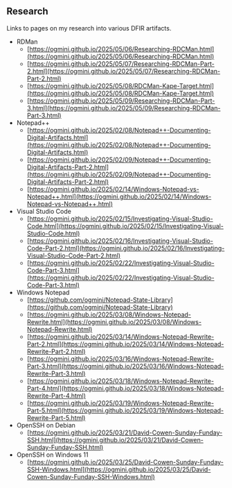 ## Research

Links to pages on my research into various DFIR artifacts.

- RDMan
	- [https://ogmini.github.io/2025/05/06/Researching-RDCMan.html](https://ogmini.github.io/2025/05/06/Researching-RDCMan.html)
	- [https://ogmini.github.io/2025/05/07/Researching-RDCMan-Part-2.html](https://ogmini.github.io/2025/05/07/Researching-RDCMan-Part-2.html)
	- [https://ogmini.github.io/2025/05/08/RDCMan-Kape-Target.html](https://ogmini.github.io/2025/05/08/RDCMan-Kape-Target.html)
	- [https://ogmini.github.io/2025/05/09/Researching-RDCMan-Part-3.html](https://ogmini.github.io/2025/05/09/Researching-RDCMan-Part-3.html)
- Notepad++
	- [https://ogmini.github.io/2025/02/08/Notepad++-Documenting-Digital-Artifacts.html](https://ogmini.github.io/2025/02/08/Notepad++-Documenting-Digital-Artifacts.html)
	- [https://ogmini.github.io/2025/02/09/Notepad++-Documenting-Digital-Artifacts-Part-2.html](https://ogmini.github.io/2025/02/09/Notepad++-Documenting-Digital-Artifacts-Part-2.html)
	- [https://ogmini.github.io/2025/02/14/Windows-Notepad-vs-Notepad++.html](https://ogmini.github.io/2025/02/14/Windows-Notepad-vs-Notepad++.html)
- Visual Studio Code
	- [https://ogmini.github.io/2025/02/15/Investigating-Visual-Studio-Code.html](https://ogmini.github.io/2025/02/15/Investigating-Visual-Studio-Code.html)
	- [https://ogmini.github.io/2025/02/16/Investigating-Visual-Studio-Code-Part-2.html](https://ogmini.github.io/2025/02/16/Investigating-Visual-Studio-Code-Part-2.html)
	- [https://ogmini.github.io/2025/02/22/Investigating-Visual-Studio-Code-Part-3.html](https://ogmini.github.io/2025/02/22/Investigating-Visual-Studio-Code-Part-3.html)
- Windows Notepad
	- [https://github.com/ogmini/Notepad-State-Library](https://github.com/ogmini/Notepad-State-Library)
	- [https://ogmini.github.io/2025/03/08/Windows-Notepad-Rewrite.html](https://ogmini.github.io/2025/03/08/Windows-Notepad-Rewrite.html)
	- [https://ogmini.github.io/2025/03/14/Windows-Notepad-Rewrite-Part-2.html](https://ogmini.github.io/2025/03/14/Windows-Notepad-Rewrite-Part-2.html)
	- [https://ogmini.github.io/2025/03/16/Windows-Notepad-Rewrite-Part-3.html](https://ogmini.github.io/2025/03/16/Windows-Notepad-Rewrite-Part-3.html)
	- [https://ogmini.github.io/2025/03/18/Windows-Notepad-Rewrite-Part-4.html](https://ogmini.github.io/2025/03/18/Windows-Notepad-Rewrite-Part-4.html)
	- [https://ogmini.github.io/2025/03/19/Windows-Notepad-Rewrite-Part-5.html](https://ogmini.github.io/2025/03/19/Windows-Notepad-Rewrite-Part-5.html)
- OpenSSH on Debian
	- [https://ogmini.github.io/2025/03/21/David-Cowen-Sunday-Funday-SSH.html](https://ogmini.github.io/2025/03/21/David-Cowen-Sunday-Funday-SSH.html)
- OpenSSH on Windows 11
	- [https://ogmini.github.io/2025/03/25/David-Cowen-Sunday-Funday-SSH-Windows.html](https://ogmini.github.io/2025/03/25/David-Cowen-Sunday-Funday-SSH-Windows.html)
